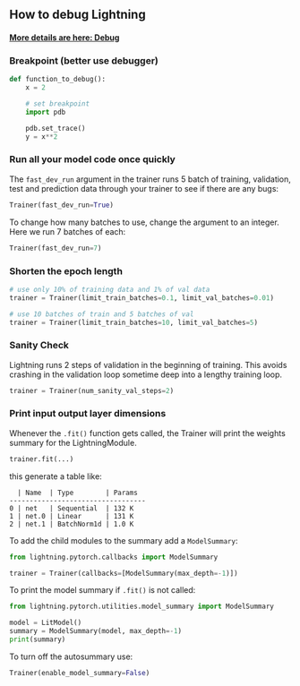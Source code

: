 ## How to debug Lightning

#### [More details are here: Debug](https://lightning.ai/docs/pytorch/stable/debug/debugging_basic.html)

### Breakpoint (better use debugger)

```python
def function_to_debug():
    x = 2

    # set breakpoint
    import pdb

    pdb.set_trace()
    y = x**2
```

### Run all your model code once quickly

The `fast_dev_run` argument in the trainer runs 5 batch of training, validation, test and prediction data through your trainer to see if there are any bugs:

```python
Trainer(fast_dev_run=True)
```

To change how many batches to use, change the argument to an integer. Here we run 7 batches of each:

```python
Trainer(fast_dev_run=7)
```

### Shorten the epoch length

```python
# use only 10% of training data and 1% of val data
trainer = Trainer(limit_train_batches=0.1, limit_val_batches=0.01)

# use 10 batches of train and 5 batches of val
trainer = Trainer(limit_train_batches=10, limit_val_batches=5)
```

### Sanity Check

Lightning runs 2 steps of validation in the beginning of training. This avoids crashing in the validation loop sometime deep into a lengthy training loop.

```python
trainer = Trainer(num_sanity_val_steps=2)
```

### Print input output layer dimensions

Whenever the `.fit()` function gets called, the Trainer will print the weights summary for the LightningModule.

```python
trainer.fit(...)
```

this generate a table like:

```
  | Name  | Type        | Params
----------------------------------
0 | net   | Sequential  | 132 K
1 | net.0 | Linear      | 131 K
2 | net.1 | BatchNorm1d | 1.0 K
```

To add the child modules to the summary add a `ModelSummary`:

```python
from lightning.pytorch.callbacks import ModelSummary

trainer = Trainer(callbacks=[ModelSummary(max_depth=-1)])
```

To print the model summary if `.fit()` is not called:

```python
from lightning.pytorch.utilities.model_summary import ModelSummary

model = LitModel()
summary = ModelSummary(model, max_depth=-1)
print(summary)
```

To turn off the autosummary use:

```python
Trainer(enable_model_summary=False)
```
